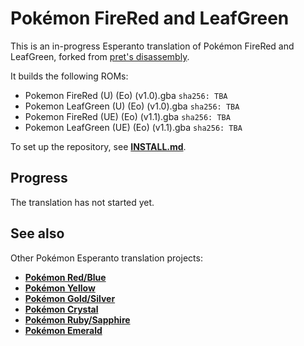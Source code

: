 # Pokémon FireRed and LeafGreen

This is an in-progress Esperanto translation of Pokémon FireRed and LeafGreen, forked from [pret's disassembly][original].

It builds the following ROMs:

- Pokemon FireRed (U) (Eo) (v1.0).gba `sha256: TBA`
- Pokemon LeafGreen (U) (Eo) (v1.0).gba `sha256: TBA`
- Pokemon FireRed (UE) (Eo) (v1.1).gba `sha256: TBA`
- Pokemon LeafGreen (UE) (Eo) (v1.1).gba `sha256: TBA`

To set up the repository, see [**INSTALL.md**](INSTALL.md).


## Progress
The translation has not started yet.


## See also

Other Pokémon Esperanto translation projects:

- [**Pokémon Red/Blue**][pokered]
- [**Pokémon Yellow**][pokeyellow]
- [**Pokémon Gold/Silver**][pokegold]
- [**Pokémon Crystal**][pokecrystal]
- [**Pokémon Ruby/Sapphire**][pokeruby]
- [**Pokémon Emerald**][pokeemerald]

[pokered]: https://github.com/waicalibre/pokered-eo
[pokeyellow]: https://github.com/waicalibre/pokeyellow-eo
[pokegold]: https://github.com/waicalibre/pokegold-eo
[pokecrystal]: https://github.com/waicalibre/pokecrystal-eo
[pokeruby]: https://github.com/waicalibre/pokeruby-eo
[original]: https://github.com/pret/pokefirered
[pokeemerald]: https://github.com/waicalibre/pokeemerald-eo
